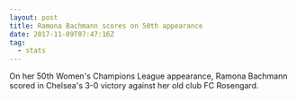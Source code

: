 ```yaml
---  
layout: post
title: Ramona Bachmann scores on 50th appearance
date: 2017-11-09T07:47:16Z
tag:
  - stats
---
```

 
On her 50th Women's Champions League appearance, Ramona Bachmann scored in Chelsea's 3-0 victory against her old club FC Rosengard.

